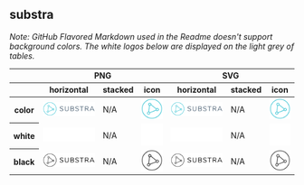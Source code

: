 ## substra

*Note: GitHub Flavored Markdown used in the Readme doesn't support background colors. The white logos below are displayed on the light grey of tables.*

<table class="logos-table">
	<thead>
		<tr>
			<th></th>
			<th colspan="3">PNG</th>
			<th colspan="3">SVG</th>
		</tr>
		<tr>
			<th></th>
			<th>horizontal</th>
			<th>stacked</th>
			<th>icon</th>
			<th>horizontal</th>
			<th>stacked</th>
			<th>icon</th>
		</tr>
	</thead>	
    <tbody>
		<tr>
			<th>color</th>
			<td><a href="horizontal/color/substra-horizontal-color.png" download><img src="horizontal/color/substra-horizontal-color.png" width="200"></a></td>
			<td>N/A</td>
			<td><a href="icon/color/substra-icon-color.png" download><img src="icon/color/substra-icon-color.png" width="75"></a></td>
			<td><a href="horizontal/color/substra-horizontal-color.svg" download><img src="horizontal/color/substra-horizontal-color.svg" width="200"></a></td>
			<td>N/A</td>
			<td><a href="icon/color/substra-icon-color.png" download><img src="icon/color/substra-icon-color.png" width="75"></a></td>
		</tr>
		<tr>
			<th>white</th>
			<td><a href="horizontal/white/substra-horizontal-white.png" download><img src="horizontal/white/substra-horizontal-white.png" width="200"></a></td>
			<td>N/A</td>
			<td><a href="icon/white/substra-icon-white.png" download><img src="icon/white/substra-icon-white.png" width="75"></a></td>
			<td><a href="horizontal/white/substra-horizontal-white.svg" download><img src="horizontal/white/substra-horizontal-white.svg" width="200"></a></td>
			<td>N/A</td>
			<td><a href="icon/white/substra-icon-white.svg" download><img src="icon/white/substra-icon-white.svg" width="75"></a></td>
		</tr>
		<tr>
			<th>black</th>
			<td><a href="horizontal/black/substra-horizontal-black.png" download><img src="horizontal/black/substra-horizontal-black.png" width="200"></a></td>
			<td>N/A</td>
			<td><a href="icon/black/substra-icon-black.png" download><img src="icon/black/substra-icon-black.png" width="75"></a></td>
			<td><a href="horizontal/black/substra-horizontal-black.svg" download><img src="horizontal/black/substra-horizontal-black.svg" width="200"></a></td>
			<td>N/A</td>
			<td><a href="icon/black/substra-icon-black.svg" download><img src="icon/black/substra-icon-black.svg" width="75"></a></td>
		</tr>
	</tbody>	
</table>
